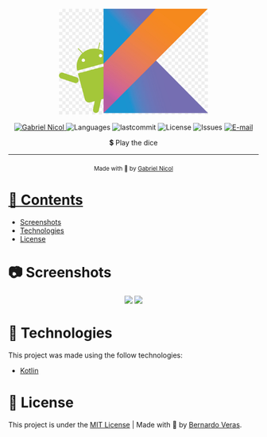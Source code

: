 

<p align="center">
   <img src="https://github.com/moraesnicol/dice_roll/blob/master/logokotlin.png" alt="kotlin" width="300"/>
</p>

<p align="center">
   <a href="https://www.linkedin.com/in/moraesnicol/">
      <img alt="Gabriel Nicol" src="https://img.shields.io/badge/-bernardoveras-6D5FFD?style=flat&logo=Linkedin&logoColor=white" />
   </a>
  <img alt="Languages" src="https://img.shields.io/github/languages/count/bernardoveras/intera-frontend?color=6D5FFD" />
  <img alt="lastcommit" src="https://img.shields.io/github/last-commit/bernardoveras/intera-frontend?color=6D5FFD" />
  <img alt="License" src="https://img.shields.io/github/license/bernardoveras/intera-frontend?color=6D5FFD" />
  <img alt="Issues" src="https://img.shields.io/github/issues/bernardoveras/intera-frontend?color=6D5FFD">
  <a href="mailto:moraesnicol@gmail.com">
   <img alt="E-mail" src="https://img.shields.io/badge/-bernardo@vvssistemas.com.br-6D5FFD" />
  </a>
</p>

<p align="center">
  💲 Play the dice
</p>

<hr />

<div align="center">
  <sub> Made with 💖 by
    <a href="https://github.com/moraesnicol">Gabriel Nicol
  </sub>
</div>

# 📌 Contents

* [Screenshots](#camera-screenshot)
* [Technologies](#rocket-technologies)
* [License](#page_facing_up-license)

# :camera: Screenshots
<div align="center">
   <img src="./.github/assets/screenshots/home.png" width="300px">
   <img src="./.github/assets/screenshots/transacoes.png" width="300px">
</div>

# :rocket: Technologies
This project was made using the follow technologies:

* [Kotlin](https://kotlinlang.org/)




# :page_facing_up: License

This project is under the [MIT License](./LICENSE) |
Made with 💖 by [Bernardo Veras](https://www.linkedin.com/in/gabrielnicol/).
